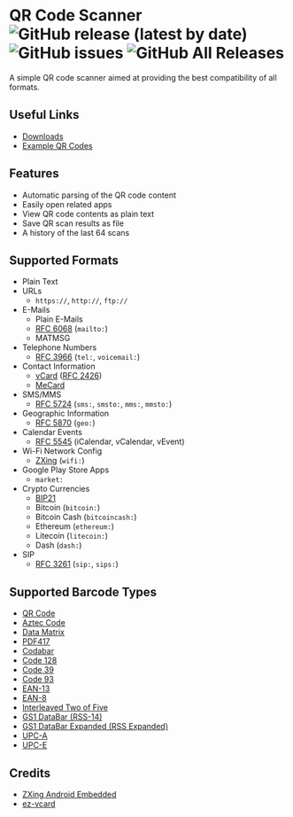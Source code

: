 # QR Code Scanner ![GitHub release (latest by date)](https://img.shields.io/github/v/release/henkelmax/qr-scanner?include_prereleases) ![GitHub issues](https://img.shields.io/github/issues-raw/henkelmax/qr-scanner) ![GitHub All Releases](https://img.shields.io/github/downloads/henkelmax/qr-scanner/total)

A simple QR code scanner aimed at providing the best compatibility of all formats.

## Useful Links

- [Downloads](https://github.com/henkelmax/qr-scanner/releases)
- [Example QR Codes](examples/)

## Features

- Automatic parsing of the QR code content
- Easily open related apps
- View QR code contents as plain text
- Save QR scan results as file
- A history of the last 64 scans

## Supported Formats

- Plain Text
- URLs
  - `https://`, `http://`, `ftp://`
- E-Mails
  - Plain E-Mails
  - [RFC 6068](https://tools.ietf.org/html/rfc6068) (`mailto:`)
  - MATMSG
- Telephone Numbers
  - [RFC 3966](https://tools.ietf.org/html/rfc3966) (`tel:`, `voicemail:`)
- Contact Information
  - [vCard](https://en.wikipedia.org/wiki/VCard) ([RFC 2426](https://tools.ietf.org/html/rfc2426))
  - [MeCard](https://en.wikipedia.org/wiki/MeCard_(QR_code))
- SMS/MMS
  - [RFC 5724](https://tools.ietf.org/html/rfc5724) (`sms:`, `smsto:`, `mms:`, `mmsto:`)
- Geographic Information
  - [RFC 5870](https://tools.ietf.org/html/rfc5870) (`geo:`)
- Calendar Events
  - [RFC 5545](https://tools.ietf.org/html/rfc5545) (iCalendar, vCalendar, vEvent)
- Wi-Fi Network Config
  - [ZXing](https://github.com/zxing/zxing/wiki/Barcode-Contents#wi-fi-network-config-android-ios-11) (`wifi:`)
- Google Play Store Apps
  - `market:`
- Crypto Currencies
  - [BIP21](https://github.com/bitcoin/bips/blob/master/bip-0021.mediawiki)
  - Bitcoin (`bitcoin:`)
  - Bitcoin Cash (`bitcoincash:`)
  - Ethereum (`ethereum:`)
  - Litecoin (`litecoin:`)
  - Dash (`dash:`)
- SIP
  - [RFC 3261](https://tools.ietf.org/html/rfc3261#page-148) (`sip:`, `sips:`)

## Supported Barcode Types

- [QR Code](https://en.wikipedia.org/wiki/QR_code)
- [Aztec Code](https://en.wikipedia.org/wiki/Aztec_Code)
- [Data Matrix](https://en.wikipedia.org/wiki/Data_Matrix)
- [PDF417](https://en.wikipedia.org/wiki/PDF417)
- [Codabar](https://en.wikipedia.org/wiki/Codabar)
- [Code 128](https://en.wikipedia.org/wiki/Code_128)
- [Code 39](https://en.wikipedia.org/wiki/Code_39)
- [Code 93](https://en.wikipedia.org/wiki/Code_93)
- [EAN-13](https://en.wikipedia.org/wiki/International_Article_Number)
- [EAN-8](https://en.wikipedia.org/wiki/EAN-8)
- [Interleaved Two of Five](https://en.wikipedia.org/wiki/Interleaved_2_of_5)
- [GS1 DataBar (RSS-14)](https://en.wikipedia.org/wiki/GS1_DataBar)
- [GS1 DataBar Expanded (RSS Expanded)](https://en.wikipedia.org/wiki/GS1_DataBar)
- [UPC-A](https://en.wikipedia.org/wiki/Universal_Product_Code)
- [UPC-E](https://en.wikipedia.org/wiki/Universal_Product_Code)

## Credits

- [ZXing Android Embedded](https://github.com/journeyapps/zxing-android-embedded)
- [ez-vcard](https://github.com/mangstadt/ez-vcard)

